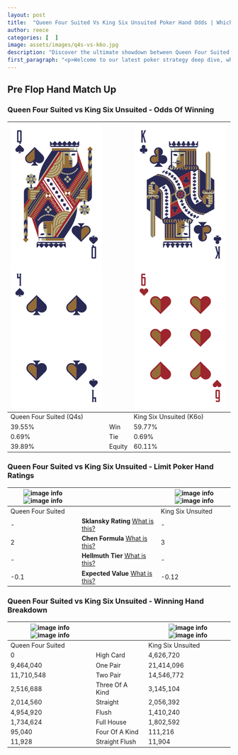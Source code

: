 ```yaml
---
layout: post
title:  "Queen Four Suited Vs King Six Unsuited Poker Hand Odds | Which Is The Better Hand In Poker? A Complete Guide"
author: reece
categories: [  ]
image: assets/images/q4s-vs-k6o.jpg
description: "Discover the ultimate showdown between Queen Four Suited and King Six Unsuited in poker! Uncover the odds, strategies, and scenarios where one hand triumphs over the other. Get ready to up your poker game with this thrilling analysis."
first_paragraph: "<p>Welcome to our latest poker strategy deep dive, where we're pitting two distinct hands against each other in a high-stakes showdown: Queen Four Suited vs King Six Unsuited.</p><p>In the dynamic world of poker, every decision counts, and knowing which hand holds the upper hand is key to your success at the table.</p><p>In this article, we'll dissect these two hands, explore the scenarios where one dominates the other, and equip you with the knowledge to make strategic choices that can tip the odds in your favor.</p><p>Get ready to unravel the intriguing dynamics of these poker hands and elevate your game to new heights.</p>"
---
```




[comment]: # (sp0)

## Pre Flop Hand Match Up

<div class="table hand-ratings" markdown="1"> 



### Queen Four Suited vs King Six Unsuited - Odds Of Winning


    
| ![image info](assets/images/hand1/q.png) ![image info](assets/images/hand1/4.png) |  | ![image info](assets/images/hand2/k.png) ![image info](assets/images/hand2/6o.png) |
| -------- | -------- | -------- |
| Queen Four Suited (Q4s) |  | King Six Unsuited (K6o) |
| 39.55% | Win | 59.77% |
| 0.69% | Tie | 0.69% |
| 39.89% | Equity | 60.11% |




[comment]: # (sp1)



### Queen Four Suited vs King Six Unsuited - Limit Poker Hand Ratings


    
| ![image info](https://www.riverpairs.com/assets/images/hand1/q.png) ![image info](https://www.riverpairs.com/assets/images/hand1/4.png) |  | ![image info](https://www.riverpairs.com/assets/images/hand2/k.png) ![image info](https://www.riverpairs.com/assets/images/hand2/6o.png) |
| -------- | -------- | -------- |
| Queen Four Suited |  | King Six Unsuited |
| - | **Sklansky Rating** [What is this?](/sklansky-rating-explained) | - |
| 2 | **Chen Formula** [What is this?](/chen-formula-explained) | 3 |
| - | **Hellmuth Tier** [What is this?](/Hellmuth-tier-explained) | - |
| -0.1 | **Expected Value** [What is this?](/expected-value-explained) | -0.12 |




[comment]: # (sp2)



### Queen Four Suited vs King Six Unsuited - Winning Hand Breakdown


    
| ![image info](https://www.riverpairs.com/assets/images/hand1/q.png) ![image info](https://www.riverpairs.com/assets/images/hand1/4.png) |  | ![image info](https://www.riverpairs.com/assets/images/hand2/k.png) ![image info](https://www.riverpairs.com/assets/images/hand2/6o.png) |
| -------- | -------- | -------- |
| Queen Four Suited |  | King Six Unsuited |
| 0 | High Card | 4,626,720 |
| 9,464,040 | One Pair | 21,414,096 |
| 11,710,548 | Two Pair | 14,546,772 |
| 2,516,688 | Three Of A Kind | 3,145,104 |
| 2,014,560 | Straight | 2,056,392 |
| 4,954,920 | Flush | 1,410,240 |
| 1,734,624 | Full House | 1,802,592 |
| 95,040 | Four Of A Kind | 111,216 |
| 11,928 | Straight Flush | 11,904 |




[comment]: # (sp3)



</div>

[comment]: # (sp4)



[comment]: # (sp5)

